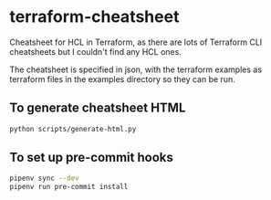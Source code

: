 # terraform-cheatsheet
Cheatsheet for HCL in Terraform, as there are lots of Terraform CLI cheatsheets but I couldn't find any HCL ones.

The cheatsheet is specified in json, with the terraform examples as terraform files in the examples directory so they can be run.

## To generate cheatsheet HTML

```bash
python scripts/generate-html.py
```

## To set up pre-commit hooks

```bash
pipenv sync --dev
pipenv run pre-commit install
```
